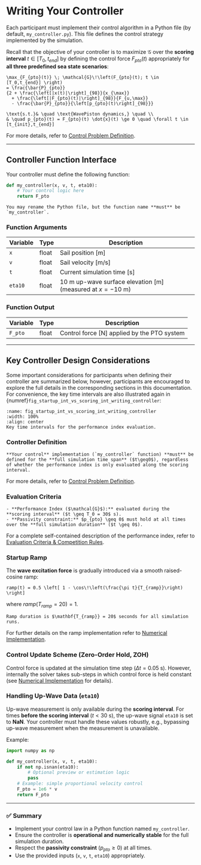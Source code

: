 # Writing Your Controller

Each participant must implement their control algorithm in a Python file (by default, `my_controller.py`).
This file defines the control strategy implemented by the simulation.

Recall that the objective of your controller is to maximize $\mathcal{G}$ over the **scoring interval** $t \in [T_0, t_{end}]$ by defining the control force $F_{pto}(t)$ appropriately for **all three predefined sea state scenarios**:

```{math}
\max_{F_{pto}(t)} \; \mathcal{G}\!\left(F_{pto}(t); t \in [T_0,t_{end}] \right) 
= \frac{\bar{P}_{pto}}
{2 + \frac{\left[|x(t)|\right]_{98}}{x_{\max}} 
  + \frac{\left[|F_{pto}(t)|\right]_{98}}{F_{u,\max}} 
  - \frac{\bar{P}_{pto}}{\left[p_{pto}(t)\right]_{98}}}
```
```{math}
\text{s.t.}& \quad \text{WavePiston dynamics,} \quad \\
& \quad p_{pto}(t) = F_{pto}(t) \dot{x}(t) \ge 0 \quad \forall t \in [t_{init},t_{end}]
```
For more details, refer to [Control Problem Definition](../model_control/control_problem.md).

---

## Controller Function Interface

Your controller must define the following function:

```python
def my_controller(x, v, t, eta10):
    # Your control logic here
    return F_pto
```

```{note}
You may rename the Python file, but the function name **must** be `my_controller`.
```

### Function Arguments

| Variable | Type  | Description                                                |
| -------- | ----- | ---------------------------------------------------------- |
| `x`      | float | Sail position [m]                                          |
| `v`      | float | Sail velocity [m/s]                                        |
| `t`      | float | Current simulation time [s]                                |
| `eta10`  | float | 10 m up-wave surface elevation [m] (measured at $x=-10$ m) |

### Function Output

| Variable | Type  | Description                                 |
| -------- | ----- | ------------------------------------------- |
| `F_pto`  | float | Control force [N] applied by the PTO system |

---

## Key Controller Design Considerations
Some important considerations for participants when defining their controller are summarized below, however, participants are encouraged to explore the full details in the corresponding sections in this documentation.
For convenience, the key time intervals are also illustrated again in {numref}`fig_startup_int_vs_scoring_int_writing_controller`:

```{figure} ../_static/figures/schematics/startup_int_vs_scoring_int.png
:name: fig_startup_int_vs_scoring_int_writing_controller
:width: 100%
:align: center
Key time intervals for the performance index evaluation.
```

### Controller Definition
```{important}
**Your control** implementation (`my_controller` function) **must** be defined for the **full simulation time span** ($t\geq0$), regardless of whether the performance index is only evaluated along the scoring interval.
```
For more details, refer to [Control Problem Definition](../model_control/control_problem.md).

### Evaluation Criteria

```{important}
- **Performance Index ($\mathcal{G}$):** evaluated during the **scoring interval** ($t \geq T_0 = 30$ s).  
- **Passivity constraint:** $p_{pto} \geq 0$ must hold at all times over the **full simulation duration** ($t \geq 0$).
```
For a complete self-contained description of the performance index, refer to [Evaluation Criteria & Competition Rules](../rules_eval_criteria.md).
### Startup Ramp

The **wave excitation force** is gradually introduced via a smooth raised-cosine ramp:

```{math}
ramp(t) = 0.5 \left[ 1 - \cos\!\left(\frac{\pi t}{T_{ramp}}\right) \right]
```

where $ramp(T_{ramp}=20) = 1$.

```{important}
Ramp duration is $\mathbf{T_{ramp}} = 20$ seconds for all simulation runs.
```
For further details on the ramp implementation refer to [Numerical Implementation](../model_control/numerical_implementation.md).

### Control Update Scheme (Zero-Order Hold, ZOH)
Control force is updated at the simulation time step $(\Delta t=0.05 \; \text{s})$. However, internally the solver takes sub-steps in which control force is held constant (see [Numerical Implementation](../model_control/numerical_implementation.md) for details).

### Handling Up-Wave Data (`eta10`)

Up-wave measurement is only available during the **scoring interval**. For times **before the scoring interval** ($t < 30$ s), the up-wave signal `eta10` is set to **NaN**.
Your controller must handle these values robustly, e.g., bypassing up-wave measurement when the measurement is unavailable.

Example:

```python
import numpy as np

def my_controller(x, v, t, eta10):
    if not np.isnan(eta10):
        # Optional preview or estimation logic
        pass
    # Example: simple proportional velocity control
    F_pto = 1e6 * v
    return F_pto
```

---

### ✅ Summary

* Implement your control law in a Python function named `my_controller`.
* Ensure the controller is **operational and numerically stable** for the full simulation duration.
* Respect the **passivity constraint** ($p_{pto} \geq 0$) at all times.
* Use the provided inputs (`x`, `v`, `t`, `eta10`) appropriately.


[//]: # (# Writing Your Controller)

[//]: # ()
[//]: # (Your control algorithm is implemented in `my_controller.py` Python file.  )

[//]: # ()
[//]: # (*   The **required function** signature is:)

[//]: # (```python)

[//]: # (def my_controller&#40;x, v, t, eta10&#41;:)

[//]: # (    # Your code here)

[//]: # (    return F_{pto})

[//]: # (```)

[//]: # (```{note})

[//]: # (You can name Python file as you wish, however the function name inside **must** be `my_controller`.)

[//]: # (```)

[//]: # ()
[//]: # ()
[//]: # (*   **Inputs:**)

[//]: # (    *   `x` &#40;float&#41;: WP sail position [m])

[//]: # (    *   `v` &#40;float&#41;: WP sail velocity [m/s])

[//]: # (    *   `t` &#40;float&#41;: Current simulation time [s])

[//]: # (    *   `eta10` &#40;float&#41;: 10-meter up-wave elevation measurement [m] &#40;measured at $x=-10$ m&#41;.)

[//]: # ()
[//]: # (*   **Output:**)

[//]: # (    *   `F_{pto}` &#40;float&#41;: Your calculated control force [N].)

[//]: # ()
[//]: # (### Important Controller Design Considerations)

[//]: # ()
[//]: # (#### **Evaluation criteria:**)

[//]: # ()
[//]: # (```{important})

[//]: # (- **Performance Index** is evaluated along the so-called **scoring interval**: from $\mathbf{t \geq 30}$ **s** until the end of each simulation run.)

[//]: # (- **Passivity constraint** &#40;$p_{pto} \geq 0$&#41; must be satisfied for the **full simulation perdiod** &#40;$t\geq0$&#41;.)

[//]: # (```)

[//]: # ()
[//]: # (####   **Startup Ramp:** )

[//]: # (The **wave excitation force** is smoothly introduced using a raised cosine window:)

[//]: # (```{math})

[//]: # (ramp&#40;t&#41; = 0.5 \left[ 1.0 - \cos\!\left&#40;\frac{\pi t}{t_{ramp}}\right&#41; \right])

[//]: # (```)

[//]: # (where $ramp&#40;t_{ramp}=20&#41;=1$.)

[//]: # ()
[//]: # (```{important})

[//]: # (**Ramp duration** &#40;influence on excitation force&#41; is of $\mathbf{20}$ **s** for all simulations runs.)

[//]: # (```)

[//]: # ()
[//]: # (####   **Zero-Order Hold &#40;ZOH&#41;:** )

[//]: # (Control force is updated at the simulation time step $&#40;\Delta t=0.5 \; \text{s}&#41;$. However, internally the solver takes sub-steps in which control force is held constant.)

[//]: # (```{important})

[//]: # (**Your control** implementation &#40;`my_controller` function&#41; **must** be defined for the **full simulation time span** &#40;$t\geq0$&#41;, regardless performance index is only evaluated along the scoring interval.)

[//]: # (```)

[//]: # ()
[//]: # (####   **Handling Up-Wave Measurement &#40;`eta10`&#41; NaN values:**)

[//]: # (For $\mathbf{t < 30}$ **s** &#40;outside the scoring interval&#41;, the signal `eta10` is NaN.)

[//]: # (    Your controller must handle this gracefully when using `eta10` in `my_controller` function. )

[//]: # ()
[//]: # (Example:)

[//]: # (```python)

[//]: # (def my_controller&#40;x, v, t, eta10&#41;:)

[//]: # (if not np.isnan&#40;eta10&#41;:)

[//]: # (    # Optional wave preview logic)

[//]: # (    pass)

[//]: # (# Main control logic)

[//]: # (F_{pto} = 1e6 * v  # Example of control force proportional to velocity)

[//]: # (return F_{pto})

[//]: # (```   )

[//]: # ( )
